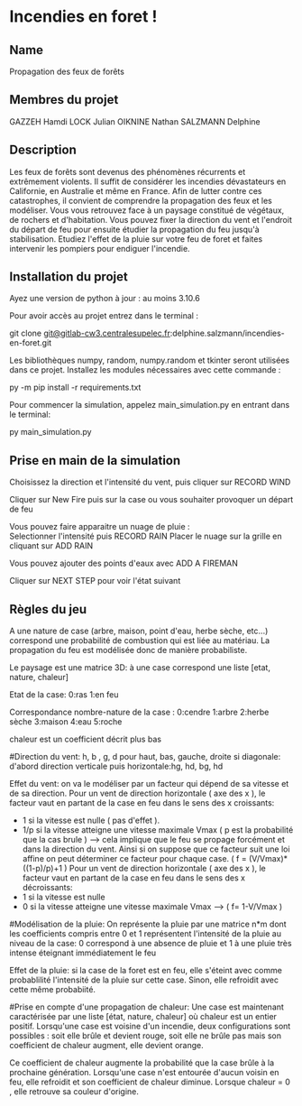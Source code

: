 # Incendies en foret !
## Name
Propagation des feux de forêts

## Membres du projet

GAZZEH Hamdi
LOCK Julian
OIKNINE Nathan
SALZMANN Delphine


## Description

Les feux de forêts sont devenus des phénomènes récurrents et extrêmement violents. Il suffit de considérer les incendies dévastateurs en Californie, en Australie et même en France. Afin de lutter contre ces catastrophes, il convient de comprendre la propagation des feux et les modéliser.
Vous vous retrouvez face à un paysage constitué de végétaux, de rochers et d'habitation. Vous pouvez fixer la direction du vent et l'endroit du départ de feu pour ensuite étudier la propagation du feu jusqu'à stabilisation. Etudiez l'effet de la pluie sur votre feu de foret et faites intervenir les pompiers pour endiguer l'incendie.


## Installation du projet 
Ayez une version de python à jour : au moins 3.10.6

Pour avoir accès au projet entrez dans le terminal : 

git clone git@gitlab-cw3.centralesupelec.fr:delphine.salzmann/incendies-en-foret.git

Les bibliothèques numpy, random, numpy.random et tkinter seront utilisées dans ce projet.
Installez les modules nécessaires avec cette commande :

py -m pip install -r requirements.txt

Pour commencer la simulation, appelez main_simulation.py en entrant dans le terminal:

py main_simulation.py


## Prise en main de la simulation

Choisissez la direction et l'intensité du vent, puis cliquer sur RECORD WIND

Cliquer sur New Fire puis sur la case ou vous souhaiter provoquer un départ de feu

Vous pouvez faire apparaitre un nuage de pluie :  
Selectionner l'intensité puis RECORD RAIN
Placer le nuage sur la grille en cliquant sur ADD RAIN

Vous pouvez ajouter des points d'eaux avec ADD A FIREMAN

Cliquer sur NEXT STEP pour voir l'état suivant

## Règles du jeu
A une nature de case (arbre, maison, point d'eau, herbe sèche, etc...) correspond une probabilité de combustion qui est liée au matériau. La propagation du feu est modélisée donc de manière probabiliste. 

Le paysage est une matrice 3D: à une case correspond une liste [etat, nature, chaleur]

Etat de la case:
0:ras
1:en feu

Correspondance nombre-nature de la case : 
0:cendre
1:arbre
2:herbe sèche
3:maison
4:eau
5:roche

chaleur est un coefficient décrit plus bas

#Direction du vent: h, b , g, d pour haut, bas, gauche, droite
si diagonale: d'abord direction verticale puis horizontale:hg, hd, bg, hd

Effet du vent: on va le modéliser par un facteur qui dépend de sa vitesse et de sa direction.
Pour un vent de direction horizontale ( axe des x ), le facteur vaut en partant de la case en feu dans le sens des x croissants:
- 1 si la vitesse est nulle ( pas d'effet ).
- 1/p si la vitesse atteigne une vitesse maximale Vmax ( p est la probabilité que la cas brule ) --> cela implique que le feu se propage forcément et dans la direction du vent.
Ainsi si on suppose que ce facteur suit une loi affine on peut déterminer ce facteur pour chaque case. ( f = (V/Vmax)*((1-p)/p)+1 )
Pour un vent de direction horizontale ( axe des x ), le facteur vaut en partant de la case en feu dans le sens des x décroissants:
- 1 si la vitesse est nulle
- 0 si la vitesse atteigne une vitesse maximale Vmax  --> ( f= 1-V/Vmax )

#Modélisation de la pluie:
On représente la pluie par une matrice n*m dont les coefficients compris entre 0 et 1 représentent l'intensité de la pluie au niveau de la case: 0 correspond à une absence de pluie et 1 à une pluie très intense éteignant immédiatement le feu

Effet de la pluie: si la case de la foret est en feu, elle s'éteint avec comme probablilité l'intensité de la pluie sur cette case.
Sinon, elle refroidit avec cette même probabiité.

#Prise en compte d'une propagation de chaleur:
Une case est maintenant caractérisée par une liste [état, nature, chaleur] où chaleur est un entier positif. Lorsqu'une case est voisine d'un incendie, deux configurations sont possibles : 
soit elle brûle et devient rouge, 
soit elle ne brûle pas mais son coefficient de chaleur augment, elle devient orange. 

Ce coefficient de chaleur augmente la probabilité que la case brûle à la prochaine génération.
Lorsqu'une case n'est entourée d'aucun voisin en feu, elle refroidit et son coefficient de chaleur diminue. Lorsque chaleur = 0 , elle retrouve sa couleur d'origine.



